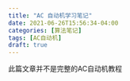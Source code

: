 ```yaml
---
title: "AC 自动机学习笔记"
date: 2021-06-26T15:56:34-04:00
categories: [算法笔记]
tags: [AC自动机]
draft: true
---
```


<!--more-->

此篇文章并不是完整的AC自动机教程
